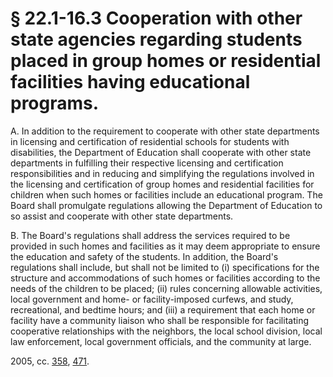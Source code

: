 # § 22.1-16.3 Cooperation with other state agencies regarding students placed in group homes or residential facilities having educational programs.

<p>A. In addition to the requirement to cooperate with other state departments in licensing and certification of residential schools for students with disabilities, the Department of Education shall cooperate with other state departments in fulfilling their respective licensing and certification responsibilities and in reducing and simplifying the regulations involved in the licensing and certification of group homes and residential facilities for children when such homes or facilities include an educational program. The Board shall promulgate regulations allowing the Department of Education to so assist and cooperate with other state departments.</p><p>B. The Board's regulations shall address the services required to be provided in such homes and facilities as it may deem appropriate to ensure the education and safety of the students. In addition, the Board's regulations shall include, but shall not be limited to (i) specifications for the structure and accommodations of such homes or facilities according to the needs of the children to be placed; (ii) rules concerning allowable activities, local government and home- or facility-imposed curfews, and study, recreational, and bedtime hours; and (iii) a requirement that each home or facility have a community liaison who shall be responsible for facilitating cooperative relationships with the neighbors, the local school division, local law enforcement, local government officials, and the community at large.</p><p>2005, cc. <a href='http://lis.virginia.gov/cgi-bin/legp604.exe?051+ful+CHAP0358'>358</a>, <a href='http://lis.virginia.gov/cgi-bin/legp604.exe?051+ful+CHAP0471'>471</a>.</p>